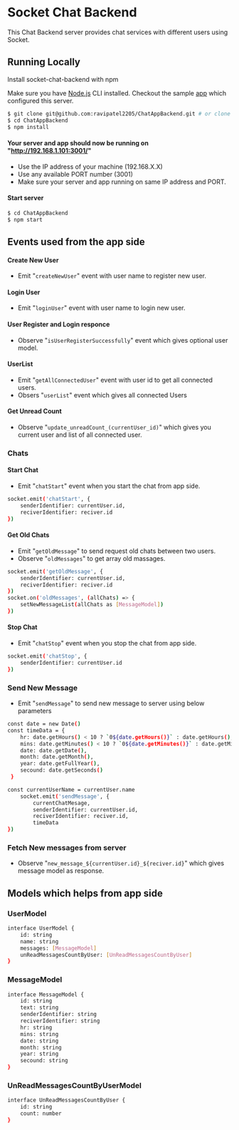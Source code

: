
# Socket Chat Backend

This Chat Backend server provides chat services with different users using Socket.



## Running Locally

Install socket-chat-backend with npm

Make sure you have [Node.js](https://nodejs.org/en) CLI installed. Checkout the sample [app](https://github.com/ravipatel2205/ChatAppReactNative) which configured this server.

```bash
$ git clone git@github.com:ravipatel2205/ChatAppBackend.git # or clone your own fork
$ cd ChatAppBackend
$ npm install
```

#### Your server and app should now be running on "http://192.168.1.101:3001/"	
- Use the IP address of your machine (192.168.X.X)
- Use any available PORT number (3001)
- Make sure your server and app running on same IP address and PORT.

#### Start server 
```bash
$ cd ChatAppBackend
$ npm start
```

## Events used from the app side


#### Create New User
- Emit "`createNewUser`" event with user name to register new user.

#### Login User
- Emit "`loginUser`" event with user name to login new user.

#### User Register and Login responce
- Observe "`isUserRegisterSuccessfully`" event which gives optional user model.

#### UserList
- Emit "`getAllConnectedUser`" event with user id to get all connected users.
- Obsers "`userList`" event which gives all connected Users

#### Get Unread Count
- Observe "`update_unreadCount_(currentUser_id)`" which gives you current user and list of all connected user.

### Chats

#### Start Chat
- Emit "`chatStart`" event when you start the chat from app side.
```bash
socket.emit('chatStart', {
    senderIdentifier: currentUser.id,
    reciverIdentifier: reciver.id
})
```

#### Get Old Chats
- Emit "`getOldMessage`" to send request old chats between two users.
- Observe "`oldMessages`" to get array old massages.
```bash
socket.emit('getOldMessage', {
    senderIdentifier: currentUser.id,
    reciverIdentifier: reciver.id
})
socket.on('oldMessages', (allChats) => {
    setNewMessageList(allChats as [MessageModel])
})
```

#### Stop Chat
- Emit "`chatStop`" event when you stop the chat from app side.
```bash
socket.emit('chatStop', {
    senderIdentifier: currentUser.id
})
```

### Send New Message
- Emit "`sendMessage`" to send new message to server using below parameters
```bash
const date = new Date()
const timeData = {
    hr: date.getHours() < 10 ? `0${date.getHours()}` : date.getHours(),
    mins: date.getMinutes() < 10 ? `0${date.getMinutes()}` : date.getMinutes(),
    date: date.getDate(),
    month: date.getMonth(),
    year: date.getFullYear(),
    secound: date.getSeconds()
 }

const currentUserName = currentUser.name
    socket.emit('sendMessage', {
        currentChatMesage,
        senderIdentifier: currentUser.id,
        reciverIdentifier: reciver.id,
        timeData
})
```
### Fetch New messages from server
- Observe "`new_message_${currentUser.id}_${reciver.id}`" which gives message model as response.

## Models which helps from app side

### UserModel
```bash
interface UserModel {
    id: string
    name: string
    messages: [MessageModel]
    unReadMessagesCountByUser: [UnReadMessagesCountByUser]
}
```
### MessageModel
```bash
interface MessageModel {
    id: string
    text: string
    senderIdentifier: string
    reciverIdentifier: string
    hr: string
    mins: string
    date: string
    month: string
    year: string
    secound: string
}
```
### UnReadMessagesCountByUserModel
```bash
interface UnReadMessagesCountByUser {
    id: string
    count: number
}
```
